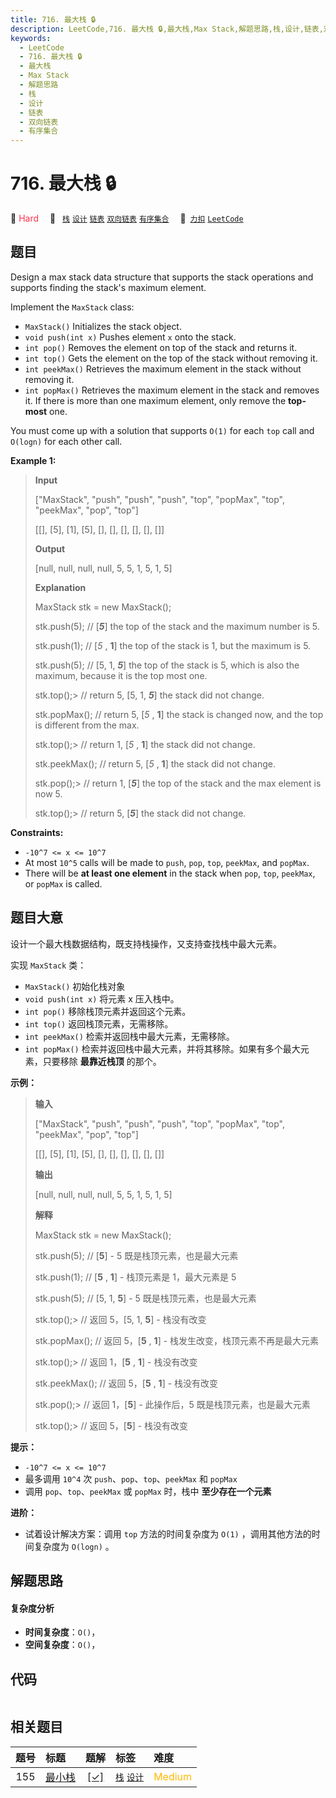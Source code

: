 ```yaml
---
title: 716. 最大栈 🔒
description: LeetCode,716. 最大栈 🔒,最大栈,Max Stack,解题思路,栈,设计,链表,双向链表,有序集合
keywords:
  - LeetCode
  - 716. 最大栈 🔒
  - 最大栈
  - Max Stack
  - 解题思路
  - 栈
  - 设计
  - 链表
  - 双向链表
  - 有序集合
---
```


# 716. 最大栈 🔒

🔴 <font color=#ff334b>Hard</font>&emsp; 🔖&ensp; [`栈`](/tag/stack.md) [`设计`](/tag/design.md) [`链表`](/tag/linked-list.md) [`双向链表`](/tag/doubly-linked-list.md) [`有序集合`](/tag/ordered-set.md)&emsp; 🔗&ensp;[`力扣`](https://leetcode.cn/problems/max-stack) [`LeetCode`](https://leetcode.com/problems/max-stack)

## 题目

Design a max stack data structure that supports the stack operations and
supports finding the stack's maximum element.

Implement the `MaxStack` class:

  * `MaxStack()` Initializes the stack object.
  * `void push(int x)` Pushes element `x` onto the stack.
  * `int pop()` Removes the element on top of the stack and returns it.
  * `int top()` Gets the element on the top of the stack without removing it.
  * `int peekMax()` Retrieves the maximum element in the stack without removing it.
  * `int popMax()` Retrieves the maximum element in the stack and removes it. If there is more than one maximum element, only remove the **top-most** one.

You must come up with a solution that supports `O(1)` for each `top` call and
`O(logn)` for each other call.



**Example 1:**

> 
> 
> 
> 
> 
> **Input**
> 
> ["MaxStack", "push", "push", "push", "top", "popMax", "top", "peekMax", "pop", "top"]
> 
> [[], [5], [1], [5], [], [], [], [], [], []]
> 
> **Output**
> 
> [null, null, null, null, 5, 5, 1, 5, 1, 5]
> 
> 
> 
> **Explanation**
> 
> MaxStack stk = new MaxStack();
> 
> stk.push(5);   // [**_5_**] the top of the stack and the maximum number is 5.
> 
> stk.push(1);   // [_5_ , **1**] the top of the stack is 1, but the maximum is 5.
> 
> stk.push(5);   // [5, 1, **_5_**] the top of the stack is 5, which is also the maximum, because it is the top most one.
> 
> stk.top();> 
>  // return 5, [5, 1, **_5_**] the stack did not change.
> 
> stk.popMax();  // return 5, [_5_ , **1**] the stack is changed now, and the top is different from the max.
> 
> stk.top();> 
>  // return 1, [_5_ , **1**] the stack did not change.
> 
> stk.peekMax(); // return 5, [_5_ , **1**] the stack did not change.
> 
> stk.pop();> 
>  // return 1, [**_5_**] the top of the stack and the max element is now 5.
> 
> stk.top();> 
>  // return 5, [**_5_**] the stack did not change.

**Constraints:**

  * `-10^7 <= x <= 10^7`
  * At most `10^5` calls will be made to `push`, `pop`, `top`, `peekMax`, and `popMax`.
  * There will be **at least one element** in the stack when `pop`, `top`, `peekMax`, or `popMax` is called.


## 题目大意

设计一个最大栈数据结构，既支持栈操作，又支持查找栈中最大元素。

实现 `MaxStack` 类：

  * `MaxStack()` 初始化栈对象
  * `void push(int x)` 将元素 x 压入栈中。
  * `int pop()` 移除栈顶元素并返回这个元素。
  * `int top()` 返回栈顶元素，无需移除。
  * `int peekMax()` 检索并返回栈中最大元素，无需移除。
  * `int popMax()` 检索并返回栈中最大元素，并将其移除。如果有多个最大元素，只要移除 **最靠近栈顶** 的那个。

**示例：**

> 
> 
> 
> 
> 
> **输入**
> 
> ["MaxStack", "push", "push", "push", "top", "popMax", "top", "peekMax", "pop", "top"]
> 
> [[], [5], [1], [5], [], [], [], [], [], []]
> 
> **输出**
> 
> [null, null, null, null, 5, 5, 1, 5, 1, 5]
> 
> 
> 
> **解释**
> 
> MaxStack stk = new MaxStack();
> 
> stk.push(5);   // [**5**] - 5 既是栈顶元素，也是最大元素
> 
> stk.push(1);   // [**5** , **1**] - 栈顶元素是 1，最大元素是 5
> 
> stk.push(5);   // [5, 1, **5**] - 5 既是栈顶元素，也是最大元素
> 
> stk.top();> 
>  // 返回 5，[5, 1, **5**] - 栈没有改变
> 
> stk.popMax();  // 返回 5，[**5** , **1**] - 栈发生改变，栈顶元素不再是最大元素
> 
> stk.top();> 
>  // 返回 1，[**5** , **1**] - 栈没有改变
> 
> stk.peekMax(); // 返回 5，[**5** , **1**] - 栈没有改变
> 
> stk.pop();> 
>  // 返回 1，[**5**] - 此操作后，5 既是栈顶元素，也是最大元素
> 
> stk.top();> 
>  // 返回 5，[**5**] - 栈没有改变
> 
> 

**提示：**

  * `-10^7 <= x <= 10^7`
  * 最多调用 `10^4` 次 `push`、`pop`、`top`、`peekMax` 和 `popMax`
  * 调用 `pop`、`top`、`peekMax` 或 `popMax` 时，栈中 **至少存在一个元素**

**进阶：**

  * 试着设计解决方案：调用 `top` 方法的时间复杂度为 `O(1)` ，调用其他方法的时间复杂度为 `O(logn)` 。 


## 解题思路

#### 复杂度分析

- **时间复杂度**：`O()`，
- **空间复杂度**：`O()`，

## 代码

```javascript

```

## 相关题目

<!-- prettier-ignore -->
| 题号 | 标题 | 题解 | 标签 | 难度 |
| :------: | :------ | :------: | :------ | :------ |
| 155 | [最小栈](https://leetcode.com/problems/min-stack) | [[✓]](/problem/0155.md) |  [`栈`](/tag/stack.md) [`设计`](/tag/design.md) | <font color=#ffb800>Medium</font> |